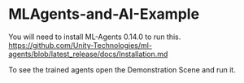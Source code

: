 # MLAgents-and-AI-Example


You will need to install ML-Agents 0.14.0 to run this.
https://github.com/Unity-Technologies/ml-agents/blob/latest_release/docs/Installation.md

To see the trained agents open the Demonstration Scene and run it.
